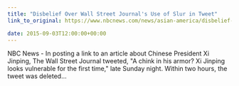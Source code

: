 ```yaml
---
title: "Disbelief Over Wall Street Journal's Use of Slur in Tweet"
link_to_original: https://www.nbcnews.com/news/asian-america/disbelief-over-wall-street-journals-use-slur-tweet-n420931)

date: 2015-09-03T12:00:00+00:00
---
```

NBC News - In posting a link to an article about Chinese President Xi Jinping, The Wall Street Journal tweeted, "A chink in his armor? Xi Jinping looks vulnerable for the first time," late Sunday night. Within two hours, the tweet was deleted...
